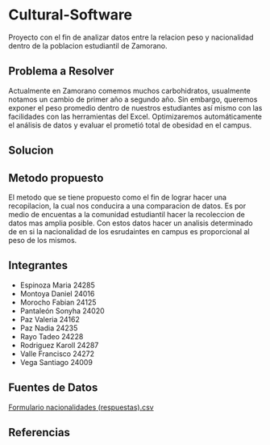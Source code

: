 # Cultural-Software
Proyecto con el fin de analizar datos entre la relacion peso y nacionalidad dentro de la poblacion estudiantil de Zamorano.

## Problema a Resolver 
Actualmente en Zamorano comemos muchos carbohidratos, usualmente notamos un cambio de primer año a segundo año. Sin embargo, queremos exponer el peso promedio dentro de nuestros estudiantes así mismo con las facilidades con las herramientas del Excel. Optimizaremos automáticamente el análisis de datos y evaluar el prometió total de obesidad en el campus.
## Solucion 

## Metodo propuesto
El metodo que se tiene propuesto como el fin de lograr hacer una recopilacion, la cual nos conducira a una comparacion de datos. Es por medio de encuentas a la comunidad estudiantil hacer la recoleccion de datos mas amplia posible. Con estos datos hacer un analisis determinado de en si la nacionalidad de los esrudaintes en campus es proporcional al peso de los mismos. 
## Integrantes 
* Espinoza Maria 24285
* Montoya Daniel 24016
* Morocho Fabian 24125
* Pantaleón Sonyha 24020
* Paz Valeria 24162
* Paz Nadia 24235
* Rayo Tadeo 24228
* Rodriguez Karoll 24287
* Valle Francisco 24272
* Vega Santiago 24009

## Fuentes de Datos
[Formulario nacionalidades (respuestas).csv](https://github.com/Cultural-Software-Team/Cultural-Software/files/9603922/Formulario.nacionalidades.respuestas.csv)


## Referencias 


  
